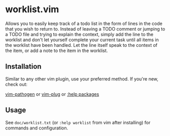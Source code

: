# worklist.vim


Allows you to easily keep track of a todo list in the form of lines in the code
that you wish to return to. Instead of leaving a TODO comment or jumping to a
TODO file and trying to explain the context, simply add the line to the
worklist and don't let yourself complete your current task until all items in
the worklist have been handled. Let the line itself speak to the context of the
item, or add a note to the item in the worklist.

## Installation

Similar to any other vim plugin, use your preferred method. If you're new,
check out:

[vim-pathogen](https://github.com/tpope/vim-pathogen#readme) or
[vim-plug](https://github.com/junegunn/vim-plug) or
[:help packages](https://vimhelp.org/repeat.txt.html#packages)

## Usage

See `doc/worklist.txt` (or `:help worklist` from vim after installing) for
commands and configuration.
